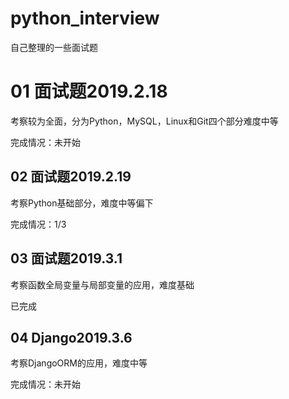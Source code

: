 # python_interview
自己整理的一些面试题

# 01 面试题2019.2.18

考察较为全面，分为Python，MySQL，Linux和Git四个部分难度中等

完成情况：未开始



## 02 面试题2019.2.19

考察Python基础部分，难度中等偏下

完成情况：1/3



## 03 面试题2019.3.1

考察函数全局变量与局部变量的应用，难度基础

已完成



## 04 Django2019.3.6

考察DjangoORM的应用，难度中等

完成情况：未开始